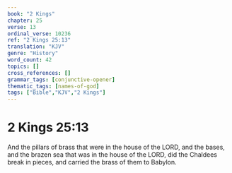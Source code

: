 ```yaml
---
book: "2 Kings"
chapter: 25
verse: 13
ordinal_verse: 10236
ref: "2 Kings 25:13"
translation: "KJV"
genre: "History"
word_count: 42
topics: []
cross_references: []
grammar_tags: [conjunctive-opener]
thematic_tags: [names-of-god]
tags: ["Bible","KJV","2 Kings"]
---
```


# 2 Kings 25:13

And the pillars of brass that were in the house of the LORD, and the bases, and the brazen sea that was in the house of the LORD, did the Chaldees break in pieces, and carried the brass of them to Babylon.
